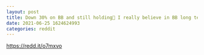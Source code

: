 ```yaml
--- 
layout: post 
title: Down 30% on BB and still holding💎 I really believe in BB long term and i think it will grow and i will hold until then! Do you guys think BB will change to an uptrend and cross the 25-35$? 
date: 2021-06-25 1624624993 
categories: reddit 
--- 
```

https://redd.it/o7mxvo